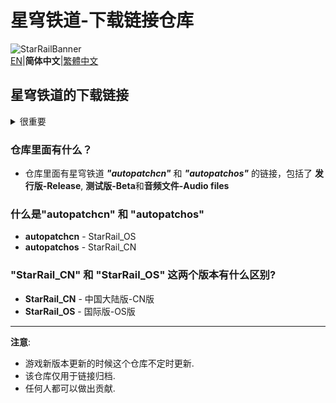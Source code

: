 # 星穹铁道-下载链接仓库
![StarRailBanner](https://webstatic.mihoyo.com/upload/op-public/2021/10/09/6c0e9aaa5b9471e32316d11284edb710_2698450106633206665.png)  
[EN](Readme.md)|**简体中文**|[繁體中文](Readme.Chinese_Traditional.md)  

## 星穹铁道的下载链接
<!--### 提示
从??? beta开始mihoyo添加了Key和Cookie的下载验证-->

<details> 
  <summary>很重要</summary>
   
<!--这个仓库已经被miHoYo监视了.-->

如果你想分享一些对于你很重要的文件并且你觉得不应该从mihoyo的服务器删除的话...
  
~~请在 Discord 联系我: _360NENZ#1837_, 或者给 _gdgwhy@outlook.com_ 写邮件~~
  
~~我会告诉你值不值得分享这个文件的原链接, 或者应不应该上传到云端再分享.~~

</details>

<!--(如果你是一位测试人员, **请勿**分享你的下载链接的key, 因为这是通过你的ip地址和一些你的私人信息计算出来的, mihoyo可以很容易地查出你并且惩罚你)-->
### 仓库里面有什么？  
* 仓库里面有星穹铁道 **_"autopatchcn"_** 和 **_"autopatchos"_** 的链接，包括了 **发行版-Release**, **测试版-Beta**和**音频文件-Audio files**

### 什么是"autopatchcn" 和 "autopatchos"
* **autopatchcn** - StarRail_OS
* **autopatchos** - StarRail_CN

### "StarRail_CN" 和 "StarRail_OS" 这两个版本有什么区别?
* **StarRail_CN** - 中国大陆版-CN版
* **StarRail_OS** - 国际版-OS版
---
**注意**: 
* 游戏新版本更新的时候这个仓库不定时更新.
* 该仓库仅用于链接归档.
* 任何人都可以做出贡献.
